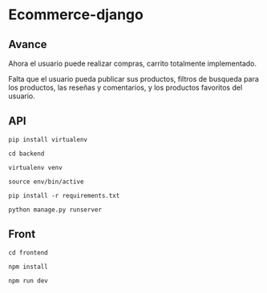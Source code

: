 # Ecommerce-django

## Avance

Ahora el usuario puede realizar compras, carrito totalmente implementado.

Falta que el usuario pueda publicar sus productos, filtros de busqueda para los productos,
las reseñas y comentarios, y los productos favoritos del usuario.


## API

`pip install virtualenv`

`cd backend`

`virtualenv venv`

`source env/bin/active`

`pip install -r requirements.txt`

`python manage.py runserver`

## Front

`cd frontend`

`npm install`

`npm run dev`
